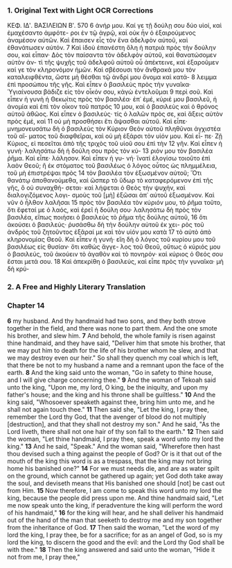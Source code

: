 ### 1. Original Text with Light OCR Corrections

ΚΕΦ. ΙΔʹ. ΒΑΣΙΛΕΙΩΝ Βʹ. 570
6 ἀνήρ μου. Καί γε τῇ δούλῃ σου δύο υἱοί, καὶ ἐμαχέσαντο ἀμφότε-
ροι ἐν τῷ ἀγρῷ, καὶ οὐκ ἦν ὁ ἐξαιρούμενος ἀναμέσον αὐτῶν.
Καὶ ἔπαισεν εἷς τὸν ἕνα ἀδελφὸν αὐτοῦ, καὶ ἐθανάτωσεν αὐτόν.
7 Καὶ ἰδοὺ ἐπανέστη ὅλη ἡ πατριὰ πρὸς τὴν δούλην σου, καὶ εἶπαν·
Δὸς τὸν παίσαντα τὸν ἀδελφὸν αὐτοῦ, καὶ θανατώσομεν αὐτὸν ἀν-
τὶ τῆς ψυχῆς τοῦ ἀδελφοῦ αὐτοῦ οὗ ἀπέκτεινε, καὶ ἐξαροῦμεν
καί γε τὸν κληρονόμον ἡμῶν. Καὶ σβέσουσι τὸν ἄνθρακά μου τὸν
καταλειφθέντα, ὥστε μὴ θέσθαι τῷ ἀνδρί μου ὄνομα καὶ κατά-
8 λειμμα ἐπὶ προσώπου τῆς γῆς. Καὶ εἶπεν ὁ βασιλεὺς πρὸς τὴν
γυναῖκα· ῾Υγιαίνουσα βάδιζε εἰς τὸν οἶκόν σου, κἀγὼ ἐντελοῦμαι
9 περὶ σοῦ. Καὶ εἶπεν ἡ γυνὴ ἡ Θεκωίτις πρὸς τὸν βασιλέα· ἐπ᾿
ἐμέ, κύριέ μου βασιλεῦ, ἡ ἀνομία καὶ ἐπὶ τὸν οἶκον τοῦ πατρός
10 μου, καὶ ὁ βασιλεὺς καὶ ὁ θρόνος αὐτοῦ ἀθῶος. Καὶ εἶπεν ὁ
βασιλεύς· τίς ὁ λαλῶν πρὸς σε, καὶ ἄξεις αὐτὸν πρὸς ἐμέ, καὶ
11 οὐ μὴ προσθήσει ἔτι ἅψασθαι αὐτοῦ. Καὶ εἶπε· μνημονευσάτω
δὴ ὁ βασιλεὺς τὸν Κύριον Θεὸν αὐτοῦ πληθῦναι ἀγχιστέα τοῦ αἵ-
ματος τοῦ διαφθεῖραι, καὶ οὐ μὴ ἐξάρσι τὸν υἱόν μου. Καὶ εἶ-
πε· Ζῇ Κύριος, εἰ πεσεῖται ἀπὸ τῆς τριχὸς τοῦ υἱοῦ σου ἐπὶ τὴν
12 γῆν. Καὶ εἶπεν ἡ γυνή· λαλησάτω δὴ ἡ δούλη σου πρὸς τὸν κύ-
13 ριόν μου τὸν βασιλέα ῥῆμα. Καὶ εἶπε· λάλησον. Καὶ εἶπεν ἡ γυ-
νή· ἵνατί ἐλογίσω τοιοῦτο ἐπὶ λαὸν Θεοῦ; ἢ ἐκ στόματος τοῦ
βασιλέως ὁ λόγος οὗτος ὡς πλημμέλεια, τοῦ μὴ ἐπιστρέψαι πρὸς
14 τὸν βασιλέα τὸν ἐξωσμένον αὐτοῦ; Ὅτι θανάτῳ ἀποθανούμεθα,
καὶ ὥσπερ τὸ ὕδωρ τὸ καταφερόμενον ἐπὶ τῆς γῆς, ὃ οὐ συναχθή-
σεται· καὶ λήψεται ὁ Θεὸς τὴν ψυχήν, καὶ διαλογιζόμενος λογι-
σμοὺς τοῦ [μὴ] ἐξῶσαι ἀπ᾿ αὐτοῦ ἐξωσμένον. Καὶ νῦν ὁ ἦλθον λαλῆσαι
15 πρὸς τὸν βασιλέα τὸν κύριόν μου, τὸ ῥῆμα τοῦτο, ὅτι ἔφεταί με
ὁ λαός, καὶ ἐρεῖ ἡ δούλη σου· λαλησάτω δὴ πρὸς τὸν
βασιλέα, εἴπως ποιήσει ὁ βασιλεὺς τὸ ῥῆμα τῆς δούλης αὐτοῦ,
16 ὅτι ἀκούσει ὁ βασιλεύς· ῥυσάσθω δὴ τὴν δούλην αὐτοῦ ἐκ χει-
ρὸς τοῦ ἀνδρὸς τοῦ ζητοῦντος ἐξᾶραί με καὶ τὸν υἱόν μου κατὰ
17 τὸ αὐτὸ ἀπὸ κληρονομίας Θεοῦ. Καὶ εἶπεν ἡ γυνή· εἴη δὴ ὁ
λόγος τοῦ κυρίου μου τοῦ βασιλέως εἰς θυσίαν· ὅτι καθώς ἄγγε-
λος τοῦ Θεοῦ, οὕτως ὁ κύριός μου ὁ βασιλεύς, τοῦ ἀκούειν τὸ
ἀγαθὸν καὶ τὸ πονηρόν· καὶ κύριος ὁ Θεός σου ἔσται μετά σου.
18 Καὶ ἀπεκρίθη ὁ βασιλεύς, καὶ εἶπε πρὸς τὴν γυναῖκα· μὴ δὴ κρύ-

### 2. A Free and Highly Literary Translation

### Chapter 14

**6** my husband. And thy handmaid had two sons, and they both strove together in the field, and there was none to part them. And the one smote his brother, and slew him.
**7** And behold, the whole family is risen against thine handmaid, and they have said, "Deliver him that smote his brother, that we may put him to death for the life of his brother whom he slew, and that we may destroy even our heir." So shall they quench my coal which is left, that there be not to my husband a name and a remnant upon the face of the earth.
**8** And the king said unto the woman, "Go in safety to thine house, and I will give charge concerning thee."
**9** And the woman of Tekoah said unto the king, "Upon me, my lord, O king, be the iniquity, and upon my father's house; and the king and his throne shall be guiltless."
**10** And the king said, "Whosoever speaketh against thee, bring him unto me, and he shall not again touch thee."
**11** Then said she, "Let the king, I pray thee, remember the Lord thy God, that the avenger of blood do not multiply [destruction], and that they shall not destroy my son." And he said, "As the Lord liveth, there shall not one hair of thy son fall to the earth."
**12** Then said the woman, "Let thine handmaid, I pray thee, speak a word unto my lord the king."
**13** And he said, "Speak." And the woman said, "Wherefore then hast thou devised such a thing against the people of God? Or is it that out of the mouth of the king this word is as a trespass, that the king may not bring home his banished one?"
**14** For we must needs die, and are as water spilt on the ground, which cannot be gathered up again; yet God doth take away the soul, and deviseth means that His banished one should [not] be cast out from Him.
**15** Now therefore, I am come to speak this word unto my lord the king, because the people did press upon me. And thine handmaid said, "Let me now speak unto the king, if peradventure the king will perform the word of his handmaid,"
**16** for the king will hear, and he shall deliver his handmaid out of the hand of the man that seeketh to destroy me and my son together from the inheritance of God.
**17** Then said the woman, "Let the word of my lord the king, I pray thee, be for a sacrifice; for as an angel of God, so is my lord the king, to discern the good and the evil: and the Lord thy God shall be with thee."
**18** Then the king answered and said unto the woman, "Hide it not from me, I pray thee,"